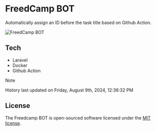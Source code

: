 # FreedCamp BOT

Automatically assign an ID before the task title based on Github Action.

![FreedCamp BOT](https://repository-images.githubusercontent.com/737932867/7d34798b-2680-471c-b089-a78a718d3d6a)

## Tech

- Laravel
- Docker
- Github Action

> [!NOTE]  
> History last updated on Friday, August 9th, 2024, 12:36:32 PM

## License

The Freedcamp BOT is open-sourced software licensed under the [MIT license](https://opensource.org/licenses/MIT).
